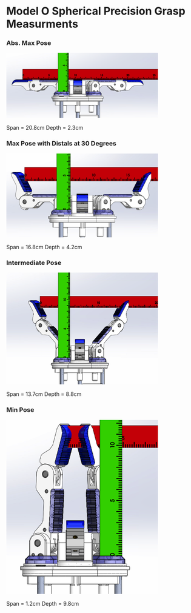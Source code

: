 
# Model O Spherical Precision Grasp Measurments


### Abs. Max Pose
<img src="Images/ModelO_Spherical_Precision_Max.png" width="400">

Span = 20.8cm
Depth = 2.3cm


### Max Pose with Distals at 30 Degrees
<img src="Images/ModelO_Spherical_Precision_Max30.png" width="400">

Span = 16.8cm
Depth = 4.2cm


### Intermediate Pose
<img src="Images/ModelO_Spherical_Precision_Mid.png" width="400">

Span = 13.7cm
Depth = 8.8cm


### Min Pose
<img src="Images/ModelO_Spherical_Precision_Min.png" width="400">

Span = 1.2cm
Depth = 9.8cm

